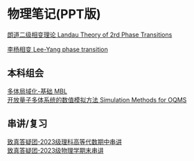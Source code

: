 # 物理笔记(PPT版)

[朗道二级相变理论 Landau Theory of 2rd Phase Transitions](downloads/landau相变理论-李梓瑞.pdf)

[李杨相变 Lee-Yang phase transition](downloads/yang-lee.pdf)

## 本科组会
[多体局域化-基础 MBL](downloads/MBL_ETH_1.pdf)<br>
[开放量子多体系统的数值模拟方法 Simulation Methods for OQMS](downloads/OQMS.pdf)

## 串讲/复习
[致真答疑团-2023级理科高等代数期中串讲](downloads/理科高代1期中串讲.pptx)<br>
[致真答疑团-2023级物理学期末串讲](downloads/2023级物理学串讲.pdf)